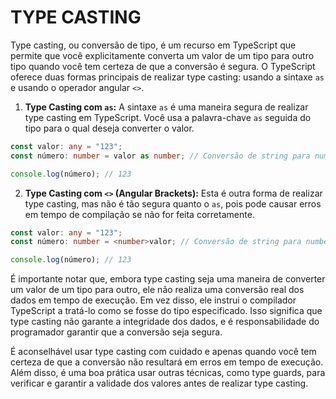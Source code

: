# TYPE CASTING
Type casting, ou conversão de tipo, é um recurso em TypeScript que permite que você explicitamente converta um valor de um tipo para outro tipo quando você tem certeza de que a conversão é segura. O TypeScript oferece duas formas principais de realizar type casting: usando a sintaxe `as` e usando o operador angular `<>`.

1. **Type Casting com `as`:** A sintaxe `as` é uma maneira segura de realizar type casting em TypeScript. Você usa a palavra-chave `as` seguida do tipo para o qual deseja converter o valor.

```typescript
const valor: any = "123";
const número: number = valor as number; // Conversão de string para number

console.log(número); // 123
```

2. **Type Casting com `<>` (Angular Brackets):** Esta é outra forma de realizar type casting, mas não é tão segura quanto o `as`, pois pode causar erros em tempo de compilação se não for feita corretamente.

```typescript
const valor: any = "123";
const número: number = <number>valor; // Conversão de string para number

console.log(número); // 123
```

É importante notar que, embora type casting seja uma maneira de converter um valor de um tipo para outro, ele não realiza uma conversão real dos dados em tempo de execução. Em vez disso, ele instrui o compilador TypeScript a tratá-lo como se fosse do tipo especificado. Isso significa que type casting não garante a integridade dos dados, e é responsabilidade do programador garantir que a conversão seja segura.

É aconselhável usar type casting com cuidado e apenas quando você tem certeza de que a conversão não resultará em erros em tempo de execução. Além disso, é uma boa prática usar outras técnicas, como type guards, para verificar e garantir a validade dos valores antes de realizar type casting. 